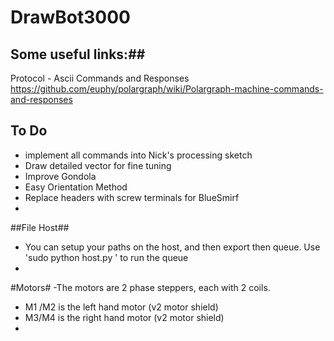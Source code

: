 # DrawBot3000

## Some useful links:##
Protocol - Ascii Commands and Responses
https://github.com/euphy/polargraph/wiki/Polargraph-machine-commands-and-responses

## To Do ##

- implement all commands into Nick's processing sketch
- Draw detailed vector for fine tuning
- Improve Gondola
- Easy Orientation Method
- Replace headers with screw terminals for BlueSmirf
- 
##File Host##

- You can setup your paths on the host, and then export then queue. Use 'sudo python host.py <yourqueue>' to run the queue
-

#Motors#
-The motors are 2 phase steppers, each with 2 coils. 
- M1 /M2 is the left hand motor (v2 motor shield)
- M3/M4 is the right hand motor (v2 motor shield)
- 



